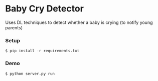 # Baby Cry Detector
Uses DL techniques to detect whether a baby is crying (to notify young parents)

### Setup
```
$ pip install -r requirements.txt
```

### Demo
```
$ python server.py run
```